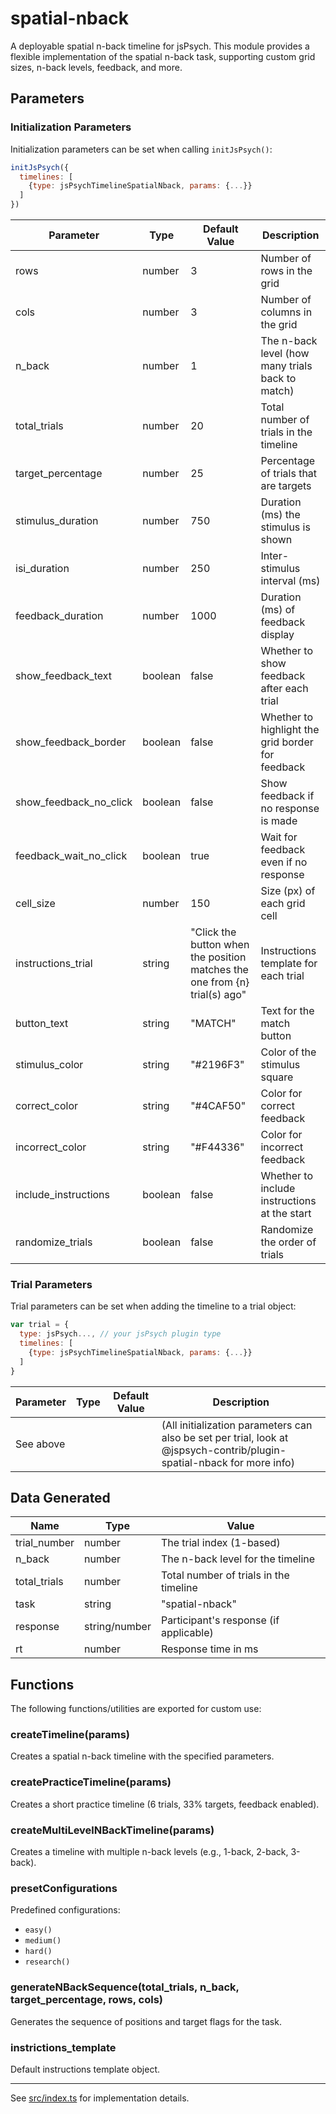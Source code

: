 # spatial-nback

A deployable spatial n-back timeline for jsPsych. This module provides a flexible implementation of the spatial n-back task, supporting custom grid sizes, n-back levels, feedback, and more.

## Parameters

### Initialization Parameters

Initialization parameters can be set when calling `initJsPsych()`:

```js
initJsPsych({
  timelines: [
    {type: jsPsychTimelineSpatialNback, params: {...}}
  ]
})
```

Parameter | Type | Default Value | Description
----------|------|---------------|------------
rows | number | 3 | Number of rows in the grid
cols | number | 3 | Number of columns in the grid
n_back | number | 1 | The n-back level (how many trials back to match)
total_trials | number | 20 | Total number of trials in the timeline
target_percentage | number | 25 | Percentage of trials that are targets
stimulus_duration | number | 750 | Duration (ms) the stimulus is shown
isi_duration | number | 250 | Inter-stimulus interval (ms)
feedback_duration | number | 1000 | Duration (ms) of feedback display
show_feedback_text | boolean | false | Whether to show feedback after each trial
show_feedback_border | boolean | false | Whether to highlight the grid border for feedback
show_feedback_no_click  | boolean | false | Show feedback if no response is made
feedback_wait_no_click | boolean | true | Wait for feedback even if no response
cell_size | number | 150 | Size (px) of each grid cell
instructions_trial | string | "Click the button when the position matches the one from {n} trial(s) ago" | Instructions template for each trial
button_text | string | "MATCH" | Text for the match button
stimulus_color | string | "#2196F3" | Color of the stimulus square
correct_color | string | "#4CAF50" | Color for correct feedback
incorrect_color | string | "#F44336" | Color for incorrect feedback
include_instructions | boolean | false | Whether to include instructions at the start
randomize_trials | boolean | false | Randomize the order of trials

### Trial Parameters

Trial parameters can be set when adding the timeline to a trial object:

```js
var trial = {
  type: jsPsych..., // your jsPsych plugin type
  timelines: [
    {type: jsPsychTimelineSpatialNback, params: {...}}
  ]
}
```

Parameter | Type | Default Value | Description
----------|------|---------------|------------
See above | | | (All initialization parameters can also be set per trial, look at @jspsych-contrib/plugin-spatial-nback for more info)

## Data Generated

Name | Type | Value
-----|------|------
trial_number | number | The trial index (1-based)
n_back | number | The n-back level for the timeline
total_trials | number | Total number of trials in the timeline
task | string | "spatial-nback"
response | string/number | Participant's response (if applicable)
rt | number | Response time in ms

## Functions

The following functions/utilities are exported for custom use:

### createTimeline(params)
Creates a spatial n-back timeline with the specified parameters.

### createPracticeTimeline(params)
Creates a short practice timeline (6 trials, 33% targets, feedback enabled).

### createMultiLevelNBackTimeline(params)
Creates a timeline with multiple n-back levels (e.g., 1-back, 2-back, 3-back).

### presetConfigurations
Predefined configurations:
- `easy()`
- `medium()`
- `hard()`
- `research()`

### generateNBackSequence(total_trials, n_back, target_percentage, rows, cols)
Generates the sequence of positions and target flags for the task.

### instrictions_template
Default instructions template object.

---

See [src/index.ts](src/index.ts) for implementation details.